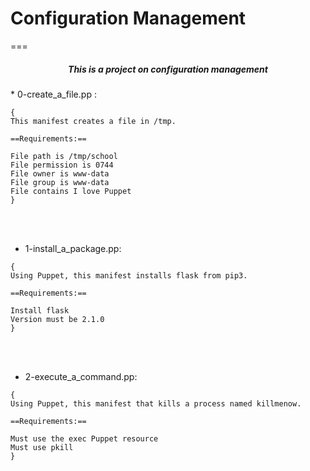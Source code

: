 # Configuration Management
===
<center><h5>This is a project on configuration management</h5></center>
* 0-create_a_file.pp :

```
{
This manifest creates a file in /tmp.

==Requirements:==

File path is /tmp/school
File permission is 0744
File owner is www-data
File group is www-data
File contains I love Puppet
}
```

<br>
<br>

* 1-install_a_package.pp:
```
{
Using Puppet, this manifest installs flask from pip3.

==Requirements:==

Install flask
Version must be 2.1.0
}
```
<br>
<br>

* 2-execute_a_command.pp:
```
{
Using Puppet, this manifest that kills a process named killmenow.

==Requirements:==

Must use the exec Puppet resource
Must use pkill
}
```

<br>